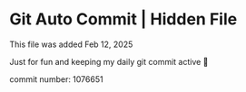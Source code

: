 # Git Auto Commit | Hidden File

This file was added Feb 12, 2025

Just for fun and keeping my daily git commit active 🤪

commit number: 1076651
